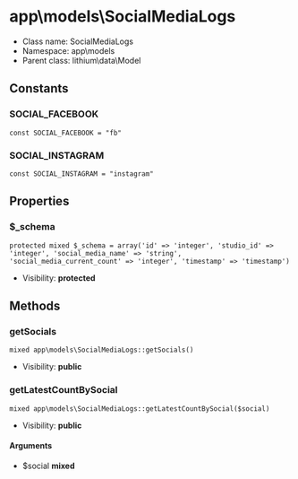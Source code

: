 app\models\SocialMediaLogs
===============






* Class name: SocialMediaLogs
* Namespace: app\models
* Parent class: lithium\data\Model



Constants
----------


### SOCIAL_FACEBOOK

    const SOCIAL_FACEBOOK = "fb"





### SOCIAL_INSTAGRAM

    const SOCIAL_INSTAGRAM = "instagram"





Properties
----------


### $_schema

    protected mixed $_schema = array('id' => 'integer', 'studio_id' => 'integer', 'social_media_name' => 'string', 'social_media_current_count' => 'integer', 'timestamp' => 'timestamp')





* Visibility: **protected**


Methods
-------


### getSocials

    mixed app\models\SocialMediaLogs::getSocials()





* Visibility: **public**




### getLatestCountBySocial

    mixed app\models\SocialMediaLogs::getLatestCountBySocial($social)





* Visibility: **public**


#### Arguments
* $social **mixed**


